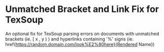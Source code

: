 # Unmatched Bracket and Link Fix for TexSoup

An optional fix for TexSoup parsing errors on documents with unmatched brackets (ie. [ x , y ) ) and hyperlinks containing '%' signs (ie. href{https://random.domain.com/look%E2%80here}{Rendered Name})
